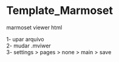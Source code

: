 # Template_Marmoset
marmoset viewer html

<p>
1- upar arquivo <br>
2- mudar .mviwer <br>
3- settings > pages > none > main > save <br>
</p>
